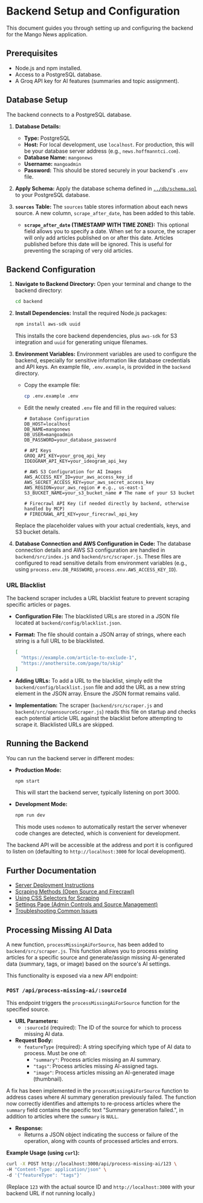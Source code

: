 # Backend Setup and Configuration

This document guides you through setting up and configuring the backend for the Mango News application.

## Prerequisites

*   Node.js and npm installed.
*   Access to a PostgreSQL database.
*   A Groq API key for AI features (summaries and topic assignment).

## Database Setup

The backend connects to a PostgreSQL database.

1.  **Database Details:**
    *   **Type:** PostgreSQL
    *   **Host:** For local development, use `localhost`. For production, this will be your database server address (e.g., `news.hoffmanntci.com`).
    *   **Database Name:** `mangonews`
    *   **Username:** `mangoadmin`
    *   **Password:** This should be stored securely in your backend's `.env` file.

2.  **Apply Schema:** Apply the database schema defined in [`../db/schema.sql`](../db/schema.sql) to your PostgreSQL database.

3.  **`sources` Table:** The `sources` table stores information about each news source. A new column, `scrape_after_date`, has been added to this table.
    *   **`scrape_after_date` (TIMESTAMP WITH TIME ZONE):** This optional field allows you to specify a date. When set for a source, the scraper will only add articles published on or after this date. Articles published before this date will be ignored. This is useful for preventing the scraping of very old articles.

## Backend Configuration

1.  **Navigate to Backend Directory:** Open your terminal and change to the backend directory:
    ```bash
    cd backend
    ```

2.  **Install Dependencies:** Install the required Node.js packages:
    ```bash
    npm install aws-sdk uuid
    ```
    This installs the core backend dependencies, plus `aws-sdk` for S3 integration and `uuid` for generating unique filenames.

3.  **Environment Variables:** Environment variables are used to configure the backend, especially for sensitive information like database credentials and API keys. An example file, `.env.example`, is provided in the `backend` directory.
    *   Copy the example file:
        ```bash
        cp .env.example .env
        ```
    *   Edit the newly created `.env` file and fill in the required values:
        ```env
        # Database Configuration
        DB_HOST=localhost
        DB_NAME=mangonews
        DB_USER=mangoadmin
        DB_PASSWORD=your_database_password

        # API Keys
        GROQ_API_KEY=your_groq_api_key
        IDEOGRAM_API_KEY=your_ideogram_api_key

        # AWS S3 Configuration for AI Images
        AWS_ACCESS_KEY_ID=your_aws_access_key_id
        AWS_SECRET_ACCESS_KEY=your_aws_secret_access_key
        AWS_REGION=your_aws_region # e.g., us-east-1
        S3_BUCKET_NAME=your_s3_bucket_name # The name of your S3 bucket

        # Firecrawl API Key (if needed directly by backend, otherwise handled by MCP)
        # FIRECRAWL_API_KEY=your_firecrawl_api_key
        ```
    Replace the placeholder values with your actual credentials, keys, and S3 bucket details.

4.  **Database Connection and AWS Configuration in Code:** The database connection details and AWS S3 configuration are handled in `backend/src/index.js` and `backend/src/scraper.js`. These files are configured to read sensitive details from environment variables (e.g., using `process.env.DB_PASSWORD`, `process.env.AWS_ACCESS_KEY_ID`).

### URL Blacklist

The backend scraper includes a URL blacklist feature to prevent scraping specific articles or pages.

*   **Configuration File:** The blacklisted URLs are stored in a JSON file located at `backend/config/blacklist.json`.
*   **Format:** The file should contain a JSON array of strings, where each string is a full URL to be blacklisted.

    ```json
    [
      "https://example.com/article-to-exclude-1",
      "https://anothersite.com/page/to/skip"
    ]
    ```
*   **Adding URLs:** To add a URL to the blacklist, simply edit the `backend/config/blacklist.json` file and add the URL as a new string element in the JSON array. Ensure the JSON format remains valid.
*   **Implementation:** The scraper (`backend/src/scraper.js` and `backend/src/opensourceScraper.js`) reads this file on startup and checks each potential article URL against the blacklist before attempting to scrape it. Blacklisted URLs are skipped.

## Running the Backend

You can run the backend server in different modes:

*   **Production Mode:**
    ```bash
    npm start
    ```
    This will start the backend server, typically listening on port 3000.

*   **Development Mode:**
    ```bash
    npm run dev
    ```
    This mode uses `nodemon` to automatically restart the server whenever code changes are detected, which is convenient for development.

The backend API will be accessible at the address and port it is configured to listen on (defaulting to `http://localhost:3000` for local development).

## Further Documentation

*   [Server Deployment Instructions](../deployment.md)
*   [Scraping Methods (Open Source and Firecrawl)](./scraping-methods.md)
*   [Using CSS Selectors for Scraping](css-selectors.md)
*   [Settings Page (Admin Controls and Source Management)](admin-ui.md)
*   [Troubleshooting Common Issues](troubleshooting.md)

## Processing Missing AI Data

A new function, `processMissingAiForSource`, has been added to `backend/src/scraper.js`. This function allows you to process existing articles for a specific source and generate/assign missing AI-generated data (summary, tags, or image) based on the source's AI settings.

This functionality is exposed via a new API endpoint:

### `POST /api/process-missing-ai/:sourceId`

This endpoint triggers the `processMissingAiForSource` function for the specified source.

*   **URL Parameters:**
    *   `:sourceId` (required): The ID of the source for which to process missing AI data.
*   **Request Body:**
    *   `featureType` (required): A string specifying which type of AI data to process. Must be one of:
        *   `"summary"`: Process articles missing an AI summary.
        *   `"tags"`: Process articles missing AI-assigned tags.
        *   `"image"`: Process articles missing an AI-generated image (thumbnail).

A fix has been implemented in the `processMissingAiForSource` function to address cases where AI summary generation previously failed. The function now correctly identifies and attempts to re-process articles where the `summary` field contains the specific text "Summary generation failed.", in addition to articles where the `summary` is `NULL`.
*   **Response:**
    *   Returns a JSON object indicating the success or failure of the operation, along with counts of processed articles and errors.

**Example Usage (using `curl`):**

```bash
curl -X POST http://localhost:3000/api/process-missing-ai/123 \
-H "Content-Type: application/json" \
-d '{"featureType": "tags"}'
```

(Replace `123` with the actual source ID and `http://localhost:3000` with your backend URL if not running locally.)
